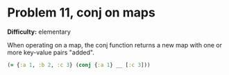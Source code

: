# Problem 11, conj on maps

**Difficulty:** elementary

When operating on a map, the conj function returns a new map with one or more key-value pairs "added".

```clj
(= {:a 1, :b 2, :c 3} (conj {:a 1} __ [:c 3]))
```

